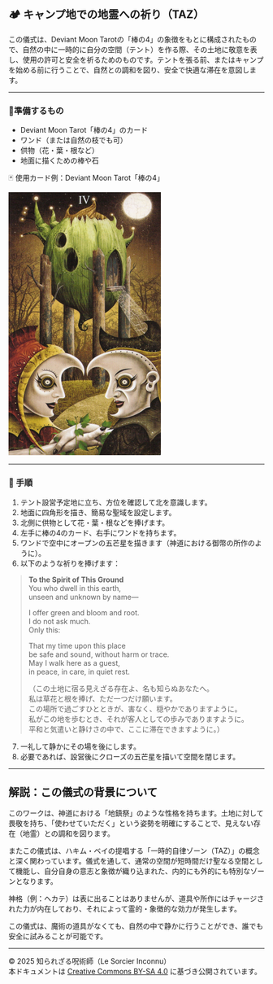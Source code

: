 ## 🏕️ キャンプ地での地霊への祈り（TAZ）

この儀式は、Deviant Moon Tarotの「棒の4」の象徴をもとに構成されたもので、自然の中に一時的に自分の空間（テント）を作る際、その土地に敬意を表し、使用の許可と安全を祈るためのものです。テントを張る前、またはキャンプを始める前に行うことで、自然との調和を図り、安全で快適な滞在を意図します。

---

### 📍準備するもの
- Deviant Moon Tarot「棒の4」のカード
- ワンド（または自然の枝でも可）
- 供物（花・葉・根など）
- 地面に描くための棒や石

🃏 使用カード例：Deviant Moon Tarot「棒の4」

<img src="wands_4.jpg" width="300">

---

### 🧭 手順
1. テント設営予定地に立ち、方位を確認して北を意識します。
2. 地面に四角形を描き、簡易な聖域を設定します。
3. 北側に供物として花・葉・根などを捧げます。
4. 左手に棒の4のカード、右手にワンドを持ちます。
5. ワンドで空中にオープンの五芒星を描きます（神道における御幣の所作のように）。
6. 以下のような祈りを捧げます：

> **To the Spirit of This Ground**  
> You who dwell in this earth,  
> unseen and unknown by name—  
>  
> I offer green and bloom and root.  
> I do not ask much.  
> Only this:  
>  
> That my time upon this place  
> be safe and sound, without harm or trace.  
> May I walk here as a guest,  
> in peace, in care, in quiet rest.  
>  
> （この土地に宿る見えざる存在よ、名も知らぬあなたへ。  
> 私は草花と根を捧げ、ただ一つだけ願います。  
> この場所で過ごすひとときが、害なく、穏やかでありますように。  
> 私がこの地を歩むとき、それが客人としての歩みでありますように。  
> 平和と気遣いと静けさの中で、ここに滞在できますように。）

7. 一礼して静かにその場を後にします。
8. 必要であれば、設営後にクローズの五芒星を描いて空間を閉じます。

---

## 解説：この儀式の背景について
このワークは、神道における「地鎮祭」のような性格を持ちます。土地に対して畏敬を持ち、「使わせていただく」という姿勢を明確にすることで、見えない存在（地霊）との調和を図ります。

またこの儀式は、ハキム・ベイの提唱する「一時的自律ゾーン（TAZ）」の概念と深く関わっています。儀式を通して、通常の空間が短時間だけ聖なる空間として機能し、自分自身の意志と象徴が織り込まれた、内的にも外的にも特別なゾーンとなります。

神格（例：ヘカテ）は表に出ることはありませんが、道具や所作にはチャージされた力が内在しており、それによって霊的・象徴的な効力が発生します。

この儀式は、魔術の道具がなくても、自然の中で静かに行うことができ、誰でも安全に試みることが可能です。

---

© 2025 知られざる呪術師（Le Sorcier Inconnu）  
本ドキュメントは [Creative Commons BY-SA 4.0](https://creativecommons.org/licenses/by-sa/4.0/deed.ja) に基づき公開されています。
